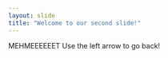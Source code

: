 ```yaml
---
layout: slide
title: "Welcome to our second slide!"
---
```

MEHMEEEEEET
Use the left arrow to go back!
